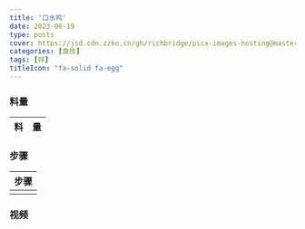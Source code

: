 ```yaml
---
title: '口水鸡'
date: 2023-06-19
type: posts
cover: https://jsd.cdn.zzko.cn/gh/richbridge/picx-images-hosting@master/thumbnail/CPA-审计.jpg
categories: [食技]
tags: [拌]
titleIcon: "fa-solid fa-egg"
---
```

<!--more-->



### 料量
|料|量|
|---|---|

### 步骤

|步骤|
|---|
||

### 视频